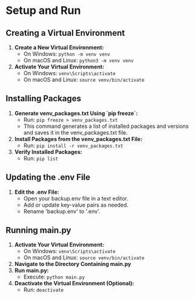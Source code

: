 <!DOCTYPE html>
<html>
<body>
    <h1>Setup and Run</h1>
    <h2>Creating a Virtual Environment</h2>
    <ol>
        <li><strong>Create a New Virtual Environment:</strong>
            <ul>
                <li>On Windows:
                    <code>python -m venv venv</code>
                </li>
                <li>On macOS and Linux:
                    <code>python3 -m venv venv</code>
                </li>
            </ul>
        </li>
        <li><strong>Activate Your Virtual Environment:</strong>
            <ul>
                <li>On Windows:
                    <code>venv\Scripts\activate</code>
                </li>
                <li>On macOS and Linux:
                    <code>source venv/bin/activate</code>
                </li>
            </ul>
        </li>
    </ol>
    <h2>Installing Packages</h2>
    <ol>
        <li><strong>Generate venv_packages.txt Using `pip freeze`:</strong>
            <ul>
                <li>Run: <code>pip freeze > venv_packages.txt</code></li>
                <li>This command generates a list of installed packages and versions and saves it in the venv_packages.txt file.</li>
            </ul>
        </li>
        <li><strong>Install Packages from the venv_packages.txt File:</strong>
            <ul>
                <li>Run: <code>pip install -r venv_packages.txt</code></li>
            </ul>
        </li>
        <li><strong>Verify Installed Packages:</strong>
            <ul>
                <li>Run: <code>pip list</code></li>
            </ul>
        </li>
    </ol>
    <h2>Updating the .env File</h2>
    <ol>
        <li><strong>Edit the .env File:</strong>
            <ul>
                <li>Open your backup.env file in a text editor.</li>
                <li>Add or update key-value pairs as needed.</li>
                <li>Rename 'backup.env' to '.env'.</li>
            </ul>
        </li>
    </ol>
    <h2>Running main.py</h2>
    <ol>
        <li><strong>Activate Your Virtual Environment:</strong>
            <ul>
                <li>On Windows:
                    <code>venv\Scripts\activate</code>
                </li>
                <li>On macOS and Linux:
                    <code>source venv/bin/activate</code>
                </li>
            </ul>
        </li>
        <li><strong>Navigate to the Directory Containing main.py</strong></li>
        <li><strong>Run main.py:</strong>
            <ul>
                <li>Execute: <code>python main.py</code></li>
            </ul>
        </li>
        <li><strong>Deactivate the Virtual Environment (Optional):</strong>
            <ul>
                <li>Run: <code>deactivate</code></li>
            </ul>
        </li>
    </ol>
</body>
</html>
